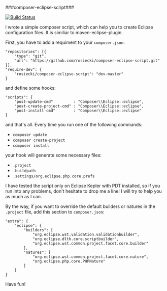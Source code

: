 ###composer-eclipse-script###

[![Build Status](https://drone.io/github.com/rosiecki/composer-eclipse-script/status.png)](https://drone.io/github.com/rosiecki/composer-eclipse-script/latest)


I wrote a simple composer script, which can help you to create Eclipse configuration files. It is similiar to maven-eclipse-plugin.

First, you have to add a requiment to your ``composer.json``:

    "repositories": [{
        "type": "git",
        "url": "https://github.com/rosiecki/composer-eclipse-script.git"
    }],
    "require-dev": {
        "rosiecki/composer-eclipse-script": "dev-master"
    }
    
and define some hooks:

    "scripts": {
        "post-update-cmd"         : "Composer\\Eclipse::eclipse",
        "post-create-project-cmd" : "Composer\\Eclipse::eclipse",
        "post-install-cmd"        : "Composer\\Eclipse::eclipse"
    }

and that's all. Every time you run one of the following commands:

*    ``composer update``
*    ``composer create-project``
*    ``composer install``

your hook will generate some necessary files:

*    ``.project``
*    ``.buildpath`` 
*    ``.settings/org.eclipse.php.core.prefs``

I have tested the script only on Eclipse Kepler with PDT installed, so if you run into any problems, don't hesitate to drop me a line! I will try to help you as much as I can. 

By the way, if you want to override the default builders or natures in the ``.project`` file, add this section to ``composer.json``:

    "extra": {
        "eclipse": {
            "builders": [
            	"org.eclipse.wst.validation.validationbuilder",
            	"org.eclipse.dltk.core.scriptbuilder",
            	"org.eclipse.wst.common.project.facet.core.builder"
           	],
           	"natures": [
           		"org.eclipse.wst.common.project.facet.core.nature",
           		"org.eclipse.php.core.PHPNature"
           	]
        }
    }
    
Have fun!
